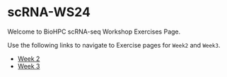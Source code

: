 # scRNA-WS24

Welcome to BioHPC scRNA-seq Workshop Exercises Page. <br>

Use the following links to navigate to Exercise pages for `Week2` and `Week3`.

- [Week 2](https://duckduckgo.com "Exercise Materials for Week 2")
- [Week 3](https://duckduckgo.com "Exercise Materials for Week 3")
